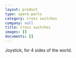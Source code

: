 ```yaml
---
layout: product
type: spare-parts
category: cross switches
company: null
title: Cross switches
images: []
documents: []
---
```

Joystick, for 4 sides of the world.